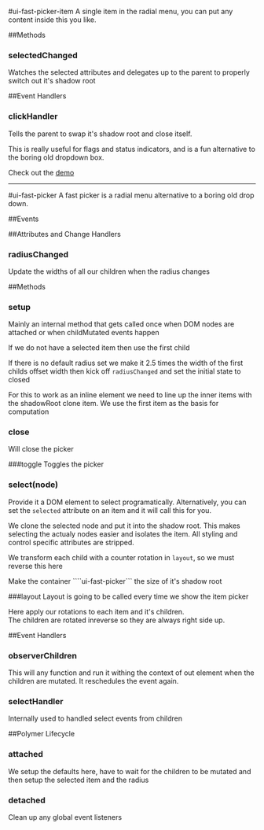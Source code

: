 #ui-fast-picker-item
A single item in the radial menu, you can put any content inside this you like.


##Methods
### selectedChanged
Watches the selected attributes and delegates up to the parent to 
properly switch out it's shadow root



##Event Handlers
### clickHandler
Tells the parent to swap it's shadow root and close itself.



This is really useful for flags and status indicators, and is a fun alternative
to the boring old dropdown box.

Check out the [demo](demo.html)

----

#ui-fast-picker
A fast picker is a radial menu alternative to a boring old drop down.



##Events

##Attributes and Change Handlers
### radiusChanged
Update the widths of all our children when the radius changes





##Methods
### setup
Mainly an internal method that gets called once when DOM nodes
are attached or when childMutated events happen



If we do not have a selected item then use the first child







If there is no default radius set we make it 2.5 times the width
of the first childs offset width then kick off ```radiusChanged```
and set the initial state to closed




For this to work as an inline element we need to line up the inner items
with the shadowRoot clone item. We use the first item as the basis for computation


















### close
Will close the picker





###toggle
Toggles the picker 













### select(node)
Provide it a DOM element to select programatically.  Alternatively,
you can set the ```selected``` attribute on an item and it will call this for you.



We clone the selected node and put it into the shadow root. This makes selecting
the actualy nodes easier and isolates the item. All styling and control specific 
attributes are stripped.









We transform each child with a counter rotation in ```layout```, so we must reverse this here




Make the container ````ui-fast-picker``` the size of it's shadow root




###layout
Layout is going to be called every time we show the item picker







Here apply our rotations to each item and it's children.  
The children are rotated inreverse so they are always right side up.








##Event Handlers
### observerChildren
This will any function and run it withing the context of out element when 
the children are mutated.  It reschedules the event again.





### selectHandler
Internally used to handled select events from children



##Polymer Lifecycle
### attached
We setup the defaults here, have to wait for the children to be mutated and then setup
the selected item and the radius




### detached
Clean up any global event listeners

